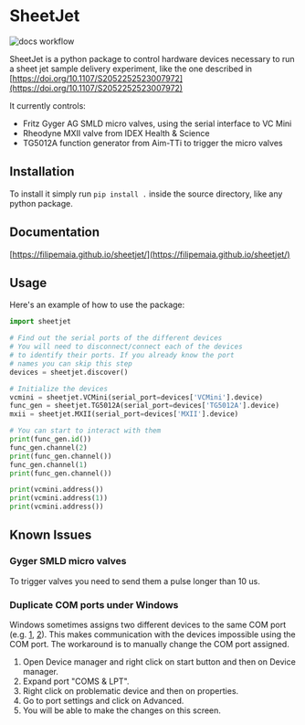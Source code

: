 # SheetJet
![docs workflow](https://github.com/FilipeMaia/sheetjet/actions/workflows/documentation.yml/badge.svg)

SheetJet is a python package to control hardware devices necessary to run a sheet jet sample delivery experiment, like the one described in [https://doi.org/10.1107/S2052252523007972](https://doi.org/10.1107/S2052252523007972)

It currently controls:
-  Fritz Gyger AG SMLD micro valves, using the serial interface to VC Mini
- Rheodyne MXII valve from IDEX Health & Science
- TG5012A function generator from Aim-TTi to trigger the micro valves

## Installation

To install it simply run `pip install .` inside the source directory, like any python package.

## Documentation

[https://filipemaia.github.io/sheetjet/](https://filipemaia.github.io/sheetjet/)

## Usage

Here's an example of how to use the package:

```python
import sheetjet

# Find out the serial ports of the different devices
# You will need to disconnect/connect each of the devices
# to identify their ports. If you already know the port 
# names you can skip this step 
devices = sheetjet.discover()

# Initialize the devices
vcmini = sheetjet.VCMini(serial_port=devices['VCMini'].device)
func_gen = sheetjet.TG5012A(serial_port=devices['TG5012A'].device)
mxii = sheetjet.MXII(serial_port=devices['MXII'].device)

# You can start to interact with them
print(func_gen.id())
func_gen.channel(2)
print(func_gen.channel())
func_gen.channel(1)
print(func_gen.channel())

print(vcmini.address())
print(vcmini.address(1))
print(vcmini.address())

```

## Known Issues

### Gyger SMLD micro valves

To trigger valves you need to send them a pulse longer than 10 us.

### Duplicate COM ports under Windows

Windows sometimes assigns two different devices to the same COM port (e.g. [1](https://superuser.com/questions/1587613/windows-10-two-serial-usb-devices-were-given-an-identical-port-number), [2](https://answers.microsoft.com/en-us/windows/forum/all/com-port-changes-and-same-for-two-devices-after/84837db6-2ef3-4fa6-9568-47e8805bd290)). This makes communication with the devices impossible using the COM port.
The workaround is to manually change the COM port assigned.
1. Open Device manager and right click on start button
and then on Device manager.
2. Expand port "COMS & LPT".
3. Right click on problematic device and then on properties.
4. Go to port settings and click on Advanced.
5. You will be able to make the changes on this screen.

